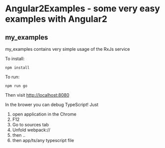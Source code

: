 # Angular2Examples - some very easy examples with Angular2

## my_examples
my_examples contains very simple usage of the RxJs service


To install:

    npm install

To run:

    npm run go

Then visit [http://localhost:8080](http://localhost:8080)


In the brower you can debug TypeScript!
Just 
1. open application in the Chrome
2. F12
3. Go to sources tab
4. Unfold webpack:// 
5. then ..
6. then app/ts/any typescript file
